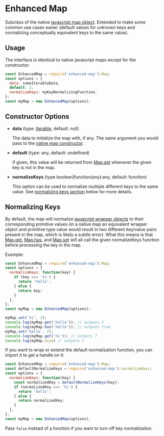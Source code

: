 # Enhanced Map

Subclass of the native [javascript map object](https://developer.mozilla.org/en-US/docs/Web/JavaScript/Reference/Global_Objects/Map).
Extended to make some common use cases easier (default values for unknown keys and normalizing conceptually equivalent keys to the same value).

## Usage

The interface is identical to native javascript maps except for the constructor:

```javascript
const EnhancedMap = require('enhanced-map').Map;
const options = {
  data: someIterableData,
  default: 2,
  normalizeKeys: myKeyNormalizingFunction,
};
const myMap = new EnhancedMap(options);
```

## Constructor Options

* **data** (type: [Iterable](https://developer.mozilla.org/en-US/docs/Web/JavaScript/Guide/Iterators_and_Generators#Iterables), default: null)

  The data to initialize the map with, if any. The same argument you would pass to the [native map constructor](https://developer.mozilla.org/en-US/docs/Web/JavaScript/Reference/Global_Objects/Map).
  
* **default** (type: any, default: undefined)

  If given, this value will be returned from [Map.get](https://developer.mozilla.org/en-US/docs/Web/JavaScript/Reference/Global_Objects/Map/get) whenever the given key is not in the map.
  
* **normalizeKeys** (type boolean|function(any):any, default: function)

  This option can be used to normalize multiple different keys to the same value. See [normalizing keys section](#normalizing-keys) below for more details.
    
## <a name="normalizing-keys"></a>Normalizing Keys
    
By default, the map will normalize [javascript wrapper objects](https://developer.mozilla.org/en-US/docs/Glossary/Primitive#Primitive_wrapper_objects_in_JavaScript) to their corresponding primitive values (in a native map an equivalent wrapper object and primitive type value would result in two different key/value pairs present in the map, which is likely a subtle error).
What this means is that [Map.get](https://developer.mozilla.org/en-US/docs/Web/JavaScript/Reference/Global_Objects/Map/get), [Map.has](https://developer.mozilla.org/en-US/docs/Web/JavaScript/Reference/Global_Objects/Map/has), and [Map.set](https://developer.mozilla.org/en-US/docs/Web/JavaScript/Reference/Global_Objects/Map/set) will all call the given normalizeKeys function before processing the key in the map.

Example:

```javascript
const EnhancedMap = require('enhanced-map').Map;
const options = {
  normalizeKeys: function(key) {
    if (key === 'hi') {
      return 'hello';
    } else {
      return key;
    }
  },
};
const myMap = new EnhancedMap(options);

myMap.set('hi', 2);
console.log(myMap.get('hello')); // outputs 2
console.log(myMap.has('hello')); // outputs true
myMap.set('hello', 7);
console.log(myMap.get('hi')); // outputs 7
console.log(myMap.size) // outputs 1
```

If you want to wrap or extend the default normalization function, you can import it to get a handle on it:

```javascript
const EnhancedMap = require('enhanced-map').Map;
const defaultNormalizeKeys = require('enhanced-map').normalizeKeys;
const options = {
  normalizeKeys: function(key) {
    const normalizedKey = defaultNormalizeKeys(key);
    if (normalizedKey === 'hi') {
      return 'hello';
    } else {
      return normalizedKey;
    }
  },
};
const myMap = new EnhancedMap(options);
```

Pass `false` instead of a function if you want to turn off key normalization.